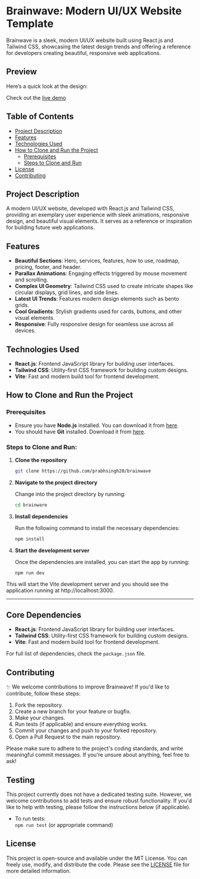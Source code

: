 # Brainwave: Modern UI/UX Website Template

Brainwave is a sleek, modern UI/UX website built using React.js and Tailwind CSS, showcasing the latest design trends and offering a reference for developers creating beautiful, responsive web applications.

## Preview

Here’s a quick look at the design:

Check out the [live demo](https://brainwave-sable-five.vercel.app/) 


## Table of Contents

- [Project Description](#project-description)
- [Features](#features)
- [Technologies Used](#technologies-used)
- [How to Clone and Run the Project](#how-to-clone-and-run-the-project)
  - [Prerequisites](#prerequisites)
  - [Steps to Clone and Run](#steps-to-clone-and-run)
- [License](#license)
- [Contributing](#contributing)

## Project Description

A modern UI/UX website, developed with React.js and Tailwind CSS, providing an exemplary user experience with sleek animations, responsive design, and beautiful visual elements. It serves as a reference or inspiration for building future web applications.

## Features

- **Beautiful Sections**: Hero, services, features, how to use, roadmap, pricing, footer, and header.
- **Parallax Animations**: Engaging effects triggered by mouse movement and scrolling.
- **Complex UI Geometry**: Tailwind CSS used to create intricate shapes like circular displays, grid lines, and side lines.
- **Latest UI Trends**: Features modern design elements such as bento grids.
- **Cool Gradients**: Stylish gradients used for cards, buttons, and other visual elements.
- **Responsive**: Fully responsive design for seamless use across all devices.

## Technologies Used

- **React.js**: Frontend JavaScript library for building user interfaces.
- **Tailwind CSS**: Utility-first CSS framework for building custom designs.
- **Vite**: Fast and modern build tool for frontend development.

## How to Clone and Run the Project

### Prerequisites

- Ensure you have **Node.js** installed. You can download it from [here](https://nodejs.org/).
- You should have **Git** installed. Download it from [here](https://git-scm.com/).

### Steps to Clone and Run:

1. **Clone the repository**

   ```bash
   git clone https://github.com/prabhsingh20/brainwave
   
2. **Navigate to the project directory**

   Change into the project directory by running:

   ```bash
   cd brainware
   
3. **Install dependencies**

   Run the following command to install the necessary dependencies:

   ```bash
   npm install

4. **Start the development server**

   Once the dependencies are installed, you can start the app by running:

   ```bash
   npm run dev 
  This will start the Vite development server and you should see the application running at http://localhost:3000.
 
---

## Core Dependencies

- **React.js**: Frontend JavaScript library for building user interfaces.
- **Tailwind CSS**: Utility-first CSS framework for building custom designs.
- **Vite**: Fast and modern build tool for frontend development.

For full list of dependencies, check the `package.json` file.

## Contributing

✨ We welcome contributions to improve Brainwave! If you'd like to contribute, follow these steps:

1. Fork the repository.
2. Create a new branch for your feature or bugfix.
3. Make your changes.
4. Run tests (if applicable) and ensure everything works.
5. Commit your changes and push to your forked repository.
6. Open a Pull Request to the main repository.

Please make sure to adhere to the project's coding standards, and write meaningful commit messages. If you're unsure about anything, feel free to ask!

## Testing

This project currently does not have a dedicated testing suite. However, we welcome contributions to add tests and ensure robust functionality. If you'd like to help with testing, please follow the instructions below (if applicable).

- To run tests:  
  `npm run test` (or appropriate command)

## License

This project is open-source and available under the MIT License. You can freely use, modify, and distribute the code. Please see the [LICENSE](./LICENSE) file for more detailed information.



